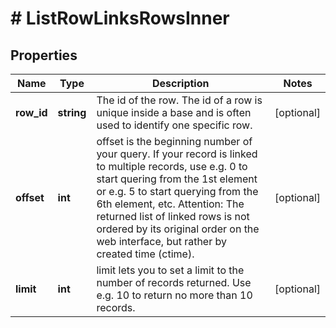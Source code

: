 # # ListRowLinksRowsInner

## Properties

Name | Type | Description | Notes
------------ | ------------- | ------------- | -------------
**row_id** | **string** | The id of the row. The id of a row is unique inside a base and is often used to identify one specific row. | [optional]
**offset** | **int** | offset is the beginning number of your query. If your record is linked to multiple records, use e.g. 0 to start quering from the 1st element or e.g. 5 to start querying from the 6th element, etc. Attention: The returned list of linked rows is not ordered by its original order on the web interface, but rather by created time (ctime). | [optional]
**limit** | **int** | limit lets you to set a limit to the number of records returned. Use e.g. 10 to return no more than 10 records. | [optional]

